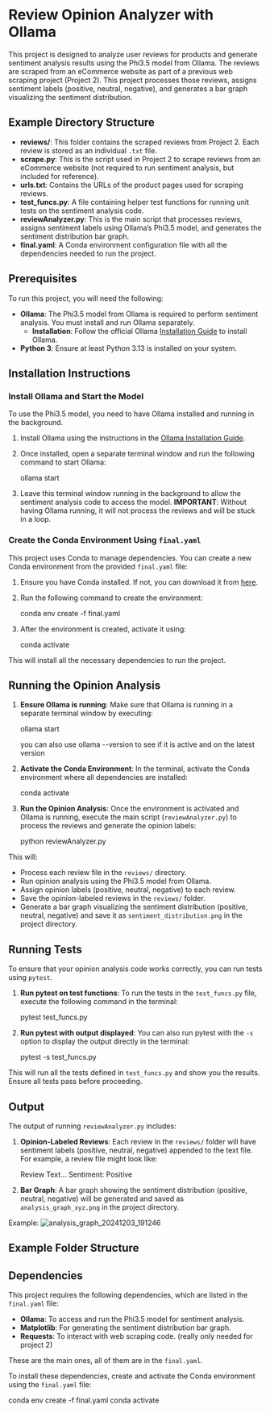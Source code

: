 # Review Opinion Analyzer with Ollama

This project is designed to analyze user reviews for products and generate sentiment analysis results using the Phi3.5 model from Ollama. The reviews are scraped from an eCommerce website as part of a previous web scraping project (Project 2). This project processes those reviews, assigns sentiment labels (positive, neutral, negative), and generates a bar graph visualizing the sentiment distribution.

## Example Directory Structure

- **reviews/**: This folder contains the scraped reviews from Project 2. Each review is stored as an individual `.txt` file.
- **scrape.py**: This is the script used in Project 2 to scrape reviews from an eCommerce website (not required to run sentiment analysis, but included for reference).
- **urls.txt**: Contains the URLs of the product pages used for scraping reviews.
- **test_funcs.py**: A file containing helper test functions for running unit tests on the sentiment analysis code.
- **reviewAnalyzer.py**: This is the main script that processes reviews, assigns sentiment labels using Ollama’s Phi3.5 model, and generates the sentiment distribution bar graph.
- **final.yaml**: A Conda environment configuration file with all the dependencies needed to run the project.

## Prerequisites

To run this project, you will need the following:

- **Ollama**: The Phi3.5 model from Ollama is required to perform sentiment analysis. You must install and run Ollama separately.
    - **Installation**: Follow the official Ollama [Installation Guide](https://ollama.com/docs) to install Ollama.
- **Python 3**: Ensure at least Python 3.13 is installed on your system.

## Installation Instructions

### Install Ollama and Start the Model

To use the Phi3.5 model, you need to have Ollama installed and running in the background.

1. Install Ollama using the instructions in the [Ollama Installation Guide](https://ollama.com/docs).

2. Once installed, open a separate terminal window and run the following command to start Ollama:

    ollama start

3. Leave this terminal window running in the background to allow the sentiment analysis code to access the model. **IMPORTANT**: Without having Ollama running, it will not process the reviews and will be stuck in a loop.

### Create the Conda Environment Using `final.yaml`

This project uses Conda to manage dependencies. You can create a new Conda environment from the provided `final.yaml` file:

1. Ensure you have Conda installed. If not, you can download it from [here](https://docs.conda.io/projects/conda/en/latest/user-guide/install/index.html).

2. Run the following command to create the environment:

    conda env create -f final.yaml

3. After the environment is created, activate it using:

    conda activate <whatever you name the env>

This will install all the necessary dependencies to run the project.

## Running the Opinion Analysis

1. **Ensure Ollama is running**: Make sure that Ollama is running in a separate terminal window by executing:

    ollama start

    you can also use ollama --version to see if it is active and on the latest version

2. **Activate the Conda Environment**: In the terminal, activate the Conda environment where all dependencies are installed:

    conda activate <whatever you name the env>

3. **Run the Opinion Analysis**: Once the environment is activated and Ollama is running, execute the main script (`reviewAnalyzer.py`) to process the reviews and generate the opinion labels:

    python reviewAnalyzer.py

This will:

- Process each review file in the `reviews/` directory.
- Run opinion analysis using the Phi3.5 model from Ollama.
- Assign opinion labels (positive, neutral, negative) to each review.
- Save the opinion-labeled reviews in the `reviews/` folder.
- Generate a bar graph visualizing the sentiment distribution (positive, neutral, negative) and save it as `sentiment_distribution.png` in the project directory.

## Running Tests

To ensure that your opinion analysis code works correctly, you can run tests using `pytest`.

1. **Run pytest on test functions**: To run the tests in the `test_funcs.py` file, execute the following command in the terminal:

    pytest test_funcs.py

2. **Run pytest with output displayed**: You can also run pytest with the `-s` option to display the output directly in the terminal:

    pytest -s test_funcs.py

This will run all the tests defined in `test_funcs.py` and show you the results. Ensure all tests pass before proceeding.

## Output

The output of running `reviewAnalyzer.py` includes:

1. **Opinion-Labeled Reviews**: Each review in the `reviews/` folder will have sentiment labels (positive, neutral, negative) appended to the text file. For example, a review file might look like:

    Review Text...
    Sentiment: Positive

2. **Bar Graph**: A bar graph showing the sentiment distribution (positive, neutral, negative) will be generated and saved as `analysis_graph_xyz.png` in the project directory.

Example: 
![analysis_graph_20241203_191246](https://github.com/user-attachments/assets/b9bc5bb8-bf34-4e33-9761-e2737200fac8)


## Example Folder Structure


## Dependencies

This project requires the following dependencies, which are listed in the `final.yaml` file:

- **Ollama**: To access and run the Phi3.5 model for sentiment analysis.
- **Matplotlib**: For generating the sentiment distribution bar graph.
- **Requests**: To interact with web scraping code. (really only needed for project 2)

These are the main ones, all of them are in the `final.yaml`.

To install these dependencies, create and activate the Conda environment using the `final.yaml` file:

conda env create -f final.yaml
conda activate <whatever you name the env>
